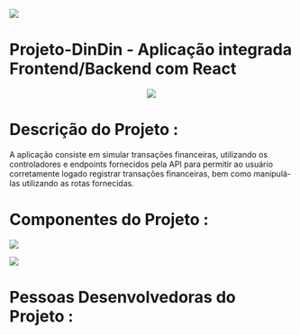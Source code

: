 ![](https://i.imgur.com/xG74tOh.png)

# Projeto-DinDin - Aplicação integrada Frontend/Backend com React

<p align="center">
<img src="http://img.shields.io/static/v1?label=STATUS&message=%20CONCLUIDO&color=GREEN&style=for-the-badge"/>
</p>


# Descrição do Projeto :

A aplicação consiste em simular transações financeiras, utilizando os controladores e endpoints fornecidos pela API para permitir
ao usuário corretamente logado registrar transações financeiras, bem como manipulá-las utilizando as rotas fornecidas.



# Componentes do Projeto :

![](https://imgur.com/m4vfUfO.png)

![](https://imgur.com/VU1Aywo.png)



# Pessoas Desenvolvedoras do Projeto :




